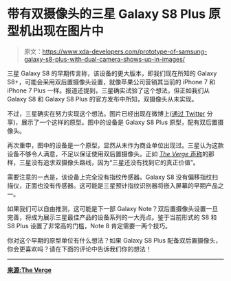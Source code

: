 # 带有双摄像头的三星 Galaxy S8 Plus 原型机出现在图片中

> 原文：<https://www.xda-developers.com/prototype-of-samsung-galaxy-s8-plus-with-dual-camera-shows-up-in-images/>

三星 Galaxy S8 的早期传言称，该设备的更大版本，即我们现在所知的 Galaxy S8+，可能会采用双后置摄像头设置，就像苹果公司营销其当前的 iPhone 7 和 iPhone 7 Plus 一样。报道还提到，三星确实试验了这个想法，但正如我们从 Galaxy S8 和 Galaxy S8 Plus 的官方发布中所知，双摄像头从未实现。

不过，三星确实在努力实现这个想法。图片已经出现在微博上([通过 Twitter](https://twitter.com/eldarmurtazin/status/853635119197892610) 分享)，展示了一个这样的原型。图中的设备是 Galaxy S8 Plus 原型，配有双后置摄像头。

再次重申，图中的设备是一个原型，显然从未作为商业单位出现过。三星认为这款设备不够令人满意，不足以保证使用双后置摄像头。正如 [*The Verge* 声称](http://www.theverge.com/circuitbreaker/2017/4/17/15324686/samsung-galaxy-s8-plus-dual-camera-prototype-photo)的那样，三星没有追求双摄像头路线，因为“三星还没有找到它的真正价值”。

需要注意的一点是，该设备上完全没有指纹传感器。Galaxy S8 没有偏移指纹扫描仪，正面也没有传感器。这可能是三星预计指纹识别器将嵌入屏幕的早期产品之一。

如果我们可以自由推测，这可能是下一部 Galaxy Note？双后置摄像头设置一旦完善，将成为展示三星最佳产品的设备系列的一大亮点。鉴于当前形式的 S8 和 S8 Plus 设置了非常高的门槛，Note 8 肯定需要一两个技巧。

你对这个早期的原型单位有什么想法？如果 Galaxy S8 Plus 配备双后置摄像头，你会更喜欢吗？请在下面的评论中告诉我们你的想法！

* * *

[**来源:The Verge**](http://www.theverge.com/circuitbreaker/2017/4/17/15324686/samsung-galaxy-s8-plus-dual-camera-prototype-photo)